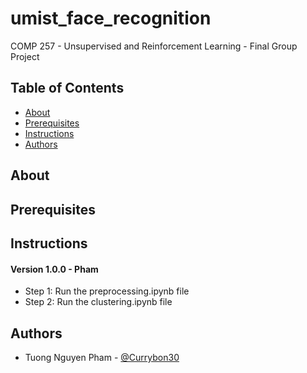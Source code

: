 # umist_face_recognition

COMP 257 - Unsupervised and Reinforcement Learning - Final Group Project

## Table of Contents

+ [About](#about)
+ [Prerequisites](#prerequisites)
+ [Instructions](#instructions)
+ [Authors](#authors)

## About <a name = "about"></a>

## Prerequisites <a name = "prerequisites"></a>

## Instructions <a name = "instructions"></a>

#### Version 1.0.0 - Pham
- Step 1: Run the preprocessing.ipynb file
- Step 2: Run the clustering.ipynb file

## Authors <a name = "authors"></a>

- Tuong Nguyen Pham - [@Currybon30](#https://github.com/Currybon30)
